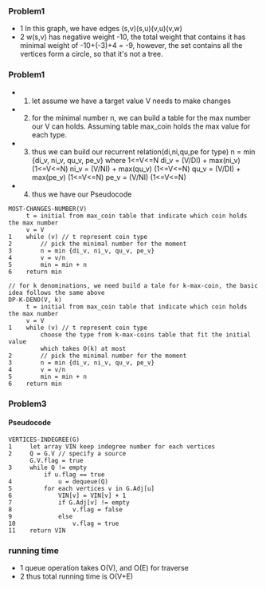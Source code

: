 ### Problem1


+ 1 In this graph, we have edges (s,v)(s,u)(v,u)(v,w)
+ 2 w(s,v) has negative weight -10, the total weight that contains it has minimal weight of -10+(-3)+4 = -9, however, the set contains all the vertices form a circle, so that it's not a tree.


### Problem1
+ 1. let assume we have a target value V needs to make changes
+ 2. for the minimal number n, we can build a table for the max number our V can holds. Assuming table max_coin holds the max value for each type.
+ 3. thus we can build our recurrent relation(di,ni,qu,pe for type)
     n = min    {di_v, ni_v, qu_v, pe_v} where
       1<=V<=N
     di_v =  (V/DI) + max(ni_v) (1<=V<=N)
     ni_v =  (V/NI) + max(qu_v) (1<=V<=N)
     qu_v =  (V/DI) + max(pe_v) (1<=V<=N)
     pe_v =  (V/NI) (1<=V<=N)
+ 4. thus we have our Pseudocode
```
MOST-CHANGES-NUMBER(V)
     t = initial from max_coin table that indicate which coin holds the max number
     v = V
1    while (v) // t represent coin type
2        // pick the minimal number for the moment
3        n = min {di_v, ni_v, qu_v, pe_v}
4        v = v/n
5        min = min + n
6    return min
```
```
// for k denominations, we need build a tale for k-max-coin, the basic idea follows the same above
DP-K-DENO(V, k)
     t = initial from max_coin table that indicate which coin holds the max number
     v = V
1    while (v) // t represent coin type
         choose the type from k-max-coins table that fit the initial value
         which takes O(k) at most
2        // pick the minimal number for the moment
3        n = min {di_v, ni_v, qu_v, pe_v}
4        v = v/n
5        min = min + n
6    return min
```
### Problem3

#### Pseudocode
```
VERTICES-INDEGREE(G)
1     let array VIN keep indegree number for each vertices
2     Q = G.V // specify a source
      G.V.flag = true
3     while Q != empty
          if u.flag == true
4             u = dequeue(Q)
5         for each vertices v in G.Adj[u]
6             VIN[v] = VIN[v] + 1    
7             if G.Adj[v] != empty  
8                 v.flag = false
9             else
10                v.flag = true
11    return VIN
```

### running time
+ 1 queue operation takes O(V), and O(E) for traverse
+ 2 thus total running time is O(V+E)
